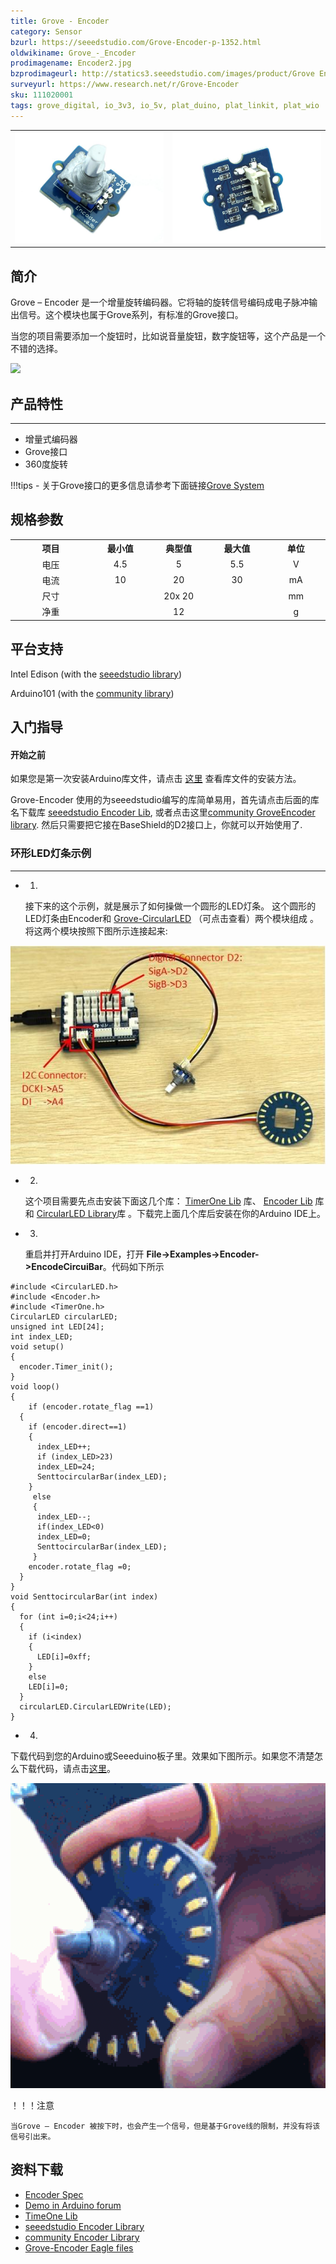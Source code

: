 ```yaml
---
title: Grove - Encoder
category: Sensor
bzurl: https://seeedstudio.com/Grove-Encoder-p-1352.html
oldwikiname: Grove_-_Encoder
prodimagename: Encoder2.jpg
bzprodimageurl: http://statics3.seeedstudio.com/images/product/Grove Encoder.jpg
surveyurl: https://www.research.net/r/Grove-Encoder
sku: 111020001
tags: grove_digital, io_3v3, io_5v, plat_duino, plat_linkit, plat_wio
---
```


<table>
    <tr>
        <td>
            <img src="https://raw.githubusercontent.com/SeeedDocument/Grove-Encoder/master/img/Encoder2.jpg">
        </td>
        <td>
            <img src="https://raw.githubusercontent.com/SeeedDocument/Grove-Encoder/master/img/Encoder_back.jpg">
        </td>
    </tr>
</table>

## 简介
Grove – Encoder 是一个增量旋转编码器。它将轴的旋转信号编码成电子脉冲输出信号。这个模块也属于Grove系列，有标准的Grove接口。


当您的项目需要添加一个旋钮时，比如说音量旋钮，数字旋钮等，这个产品是一个不错的选择。

[![](https://github.com/SeeedDocument/wiki_chinese/raw/master/docs/images/click_to_buy.PNG)](https://item.taobao.com/item.htm?spm=a1z10.5-c.w4002-11172345288.10.5e47879700GJ3i&id=45502678203)

## 产品特性
--------

* 增量式编码器
* Grove接口
* 360度旋转

!!!tips
    - 关于Grove接口的更多信息请参考下面链接[Grove System](http://seeed.wiki/Grove_System/)








规格参数
-------------

<table>
<tr>
<th>
项目
</th>
<th>
最小值
</th>
<th>
典型值
</th>
<th>
最大值
</th>
<th>
单位
</th>
</tr>
<tr align="center">
<td width="150">
电压
</td>
<td width="100">
4.5
</td>
<td width="100">
5
</td>
<td width="100">
5.5
</td>
<td width="100">
V
</td>
</tr>
<tr align="center">
<td>
电流
</td>
<td>
10
</td>
<td>
20
</td>
<td>
30
</td>
<td>
mA
</td>
</tr>
<tr align="center">
<td>
尺寸
</td>
<td colspan="3">
20x 20
</td>
<td>
mm
</td>
</tr>
<tr align="center">
<td>
净重
</td>
<td colspan="3">
12
</td>
<td>
g
</td>
</tr>
</table>

平台支持
-------------------
Intel Edison (with the [seeedstudio library](https://raw.githubusercontent.com/SeeedDocument/Grove-Encoder/master/res/Encoder.zip))


Arduino101 (with the [community library](https://github.com/dantler/GroveEncoder))

入门指导
---------------
#### 开始之前
如果您是第一次安装Arduino库文件，请点击 [这里](http://seeed.wiki/How_to_install_Arduino_Library/) 查看库文件的安装方法。

Grove-Encoder 使用的为seeedstudio编写的库简单易用，首先请点击后面的库名下载库 [seeedstudio Encoder Lib](https://raw.githubusercontent.com/SeeedDocument/Grove-Encoder/master/res/Encoder.zip), 或者点击这里[community GroveEncoder library](https://github.com/dantler/GroveEncoder).  然后只需要把它接在BaseShield的D2接口上，你就可以开始使用了.

### 环形LED灯条示例
----------------
- 1.

   接下来的这个示例，就是展示了如何操做一个圆形的LED灯条。
这个圆形的LED灯条由Encoder和  [Grove-CircularLED](https://item.taobao.com/item.htm?spm=a1z10.3-c.w4002-11172317909.17.5e478797WCo1TF&id=45506850976) （可点击查看）两个模块组成 。将这两个模块按照下图所示连接起来:

![](https://raw.githubusercontent.com/SeeedDocument/Grove-Encoder/master/img/Cirhard.jpg)

- 2.

  这个项目需要先点击安装下面这几个库： [TimerOne Lib](https://raw.githubusercontent.com/SeeedDocument/Grove-Encoder/master/res/TimerOne.zip) 库、 [Encoder Lib](https://raw.githubusercontent.com/SeeedDocument/Grove-Encoder/master/res/Encoder.zip) 库和 [CircularLED Library](https://raw.githubusercontent.com/SeeedDocument/Grove-Encoder/master/res/CircularLED.zip)库 。下载完上面几个库后安装在你的Arduino IDE上。

- 3.

  重启并打开Arduino IDE，打开 **File->Examples->Encoder->EncodeCircuiBar**。代码如下所示

```
#include <CircularLED.h>
#include <Encoder.h>
#include <TimerOne.h>
CircularLED circularLED;
unsigned int LED[24];
int index_LED;
void setup()
{
  encoder.Timer_init();
}
void loop()
{
    if (encoder.rotate_flag ==1)
  {
    if (encoder.direct==1)
    {
      index_LED++;
      if (index_LED>23)
      index_LED=24;
      SenttocircularBar(index_LED);
    }
     else
     {
      index_LED--;
      if(index_LED<0)
      index_LED=0;
      SenttocircularBar(index_LED);
     }
    encoder.rotate_flag =0;
  }
}
void SenttocircularBar(int index)
{
  for (int i=0;i<24;i++)
  {
    if (i<index)
    {
      LED[i]=0xff;
    }
    else
    LED[i]=0;
  }
  circularLED.CircularLEDWrite(LED);
}
```

-  4.

  下载代码到您的Arduino或Seeeduino板子里。效果如下图所示。如果您不清楚怎么下载代码，请点击[这里](http://seeed.wiki/Upload_Code/)。

![](https://raw.githubusercontent.com/SeeedDocument/Grove-Encoder/master/img/EncoderAndCircular_LED.gif)

<div class="admonition note">
<p class="admonition-title">！！！注意</p>

    当Grove – Encoder 被按下时，也会产生一个信号，但是基于Grove线的限制，并没有将该信号引出来。
</div>

资料下载
---------

-   [Encoder Spec](https://raw.githubusercontent.com/SeeedDocument/Grove-Encoder/master/res/Encoder_Spe.zip)
-   [Demo in Arduino forum](http://www.arduino.cc/playground/Main/RotaryEncoders)
-   [TimeOne Lib](https://raw.githubusercontent.com/SeeedDocument/Grove-Encoder/master/res/TimerOne.zip)
-   [seeedstudio Encoder Library](https://raw.githubusercontent.com/SeeedDocument/Grove-Encoder/master/res/Encoder.zip)
-   [community Encoder Library](https://github.com/dantler/GroveEncoder/archive/v1.0.0.zip)
-   [Grove-Encoder Eagle files](https://raw.githubusercontent.com/SeeedDocument/Grove-Encoder/master/res/Grove-Encoder_eagle_files.zip)

<!-- This Markdown file was created from http://www.seeedstudio.com/wiki/Grove_-_Encoder -->
